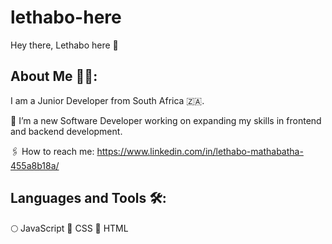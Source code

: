 # lethabo-here
Hey there, Lethabo here 👋

## About Me 👩‍💻:
I am a Junior Developer from South Africa 🇿🇦.

🦾 I’m a new Software Developer working on expanding my skills in frontend and backend development.

🖇 How to reach me: https://www.linkedin.com/in/lethabo-mathabatha-455a8b18a/


## Languages and Tools 🛠:

🌕 JavaScript
🔵 CSS
🔴 HTML


